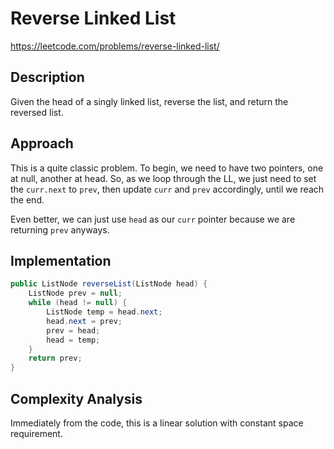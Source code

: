 # Reverse Linked List
https://leetcode.com/problems/reverse-linked-list/

## Description          
Given the head of a singly linked list, reverse the list, and return the reversed list.

## Approach

This is a quite classic problem. To begin, we need to have two pointers, one at null, another at head. So, as we loop through the LL, we just need to set the `curr.next` to `prev`, then update `curr` and `prev` accordingly, until we reach the end.

Even better, we can just use `head` as our `curr` pointer because we are returning `prev` anyways.

## Implementation
```java
public ListNode reverseList(ListNode head) {
    ListNode prev = null;
    while (head != null) {
        ListNode temp = head.next;
        head.next = prev;
        prev = head;
        head = temp;
    }   
    return prev;
}
```

## Complexity Analysis
Immediately from the code, this is a linear solution with constant space requirement.